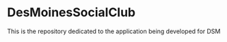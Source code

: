 DesMoinesSocialClub
===================

This is the repository dedicated to the application being developed for DSM

